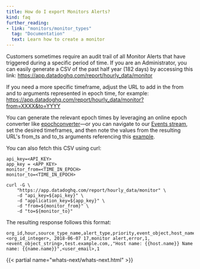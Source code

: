 ```yaml
---
title: How do I export Monitors Alerts?
kind: faq
further_reading:
- link: "monitors/monitor_types"
  tag: "Documentation"
  text: Learn how to create a monitor
---
```


Customers sometimes require an audit trail of all Monitor Alerts that have triggered during a specific period of time. If you are an Administrator, you can easily generate a CSV of the past half year (182 days) by accessing this link: https://app.datadoghq.com/report/hourly_data/monitor

If you need a more specific timeframe, adjust the URL to add in the from and to arguments represented in epoch time, for example: https://app.datadoghq.com/report/hourly_data/monitor?from=XXXX&to=YYYY

You can generate the relevant epoch times by leveraging an online epoch converter like [epochconverter][1]—or you can navigate to our [Events stream][2], set the desired timeframes, and then note the values from the resulting URL's from_ts and to_ts arguments referencing this [example][3].

You can also fetch this CSV using curl:

```shell
api_key=<API_KEY>
app_key = <APP_KEY>
monitor_from=<TIME_IN_EPOCH>
monitor_to=<TIME_IN_EPOCH>

curl -G \
    "https://app.datadoghq.com/report/hourly_data/monitor" \
    -d "api_key=${api_key}" \
    -d "application_key=${app_key}" \
    -d "from=${monitor_from}" \
    -d "to=${monitor_to}"
```

The resulting response follows this format:

```
org_id,hour,source_type_name,alert_type,priority,event_object,host_name,device_name,alert_name,user,cnt
<org_id_integer>, 2018-06-07 17,monitor alert,error,1,<event_object_string>,test.example.com,,"Host name: {{host.name}} Name name: {{name.name}}",<user_email>,1
```
{{< partial name="whats-next/whats-next.html" >}}

[1]: https://www.epochconverter.com/
[2]: /graphing/event_stream
[3]: https://cl.ly/343a0L1N2A3i
